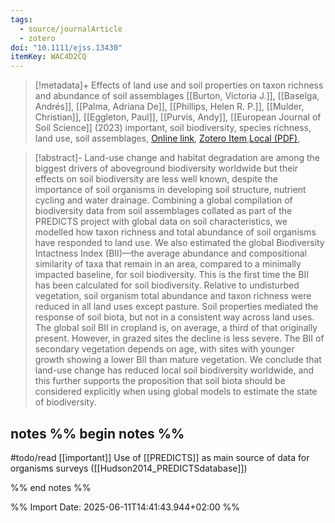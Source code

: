 ```yaml
---
tags:
  - source/journalArticle
  - zotero
doi: "10.1111/ejss.13430"
itemKey: WAC4D2CQ
---
```

>[!metadata]+
> Effects of land use and soil properties on taxon richness and abundance of soil assemblages
> [[Burton, Victoria J.]], [[Baselga, Andrés]], [[Palma, Adriana De]], [[Phillips, Helen R. P.]], [[Mulder, Christian]], [[Eggleton, Paul]], [[Purvis, Andy]], 
> [[European Journal of Soil Science]] (2023)
> important, soil biodiversity, species richness, land use, soil assemblages, 
> [Online link](https://bsssjournals.onlinelibrary.wiley.com/doi/10.1111/ejss.13430), [Zotero Item](zotero://select/library/items/WAC4D2CQ),[Local (PDF)](file://C:/Users/aburg/Documents/references/zotero/storage/5SQZ26V3/Burton2023_Effectsland.pdf), 


>[!abstract]-
>Land-use change and habitat degradation are among the biggest drivers of aboveground biodiversity worldwide but their effects on soil biodiversity are less well known, despite the importance of soil organisms in developing soil structure, nutrient cycling and water drainage. Combining a global compilation of biodiversity data from soil assemblages collated as part of the PREDICTS project with global data on soil characteristics, we modelled how taxon richness and total abundance of soil organisms have responded to land use. We also estimated the global Biodiversity Intactness Index (BII)—the average abundance and compositional similarity of taxa that remain in an area, compared to a minimally impacted baseline, for soil biodiversity. This is the first time the BII has been calculated for soil biodiversity. Relative to undisturbed vegetation, soil organism total abundance and taxon richness were reduced in all land uses except pasture. Soil properties mediated the response of soil biota, but not in a consistent way across land uses. The global soil BII in cropland is, on average, a third of that originally present. However, in grazed sites the decline is less severe. The BII of secondary vegetation depends on age, with sites with younger growth showing a lower BII than mature vegetation. We conclude that land-use change has reduced local soil biodiversity worldwide, and this further supports the proposition that soil biota should be considered explicitly when using global models to estimate the state of biodiversity.

## notes %% begin notes %%
#todo/read 
[[important]]
Use of [[PREDICTS]] as main source of data for organisms surveys ([[Hudson2014_PREDICTSdatabase]])

%% end notes %%

%% Import Date: 2025-06-11T14:41:43.944+02:00 %%
